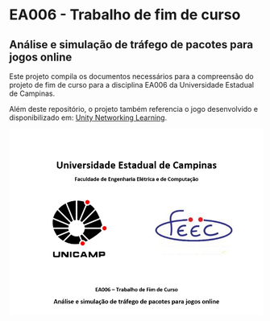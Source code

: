 # EA006 - Trabalho de fim de curso
## Análise e simulação de tráfego de pacotes para jogos online

Este projeto compila os documentos necessários para a compreensão do projeto de fim de curso para a disciplina EA006 da Universidade Estadual de Campinas.

Além deste repositório, o projeto também referencia o jogo desenvolvido e disponibilizado em: [Unity Networking Learning](https://github.com/LucBollani/unity_network_learning).

![alt text](https://github.com/LucBollani/EA006-TCC/blob/main/TFC/img1.PNG)

